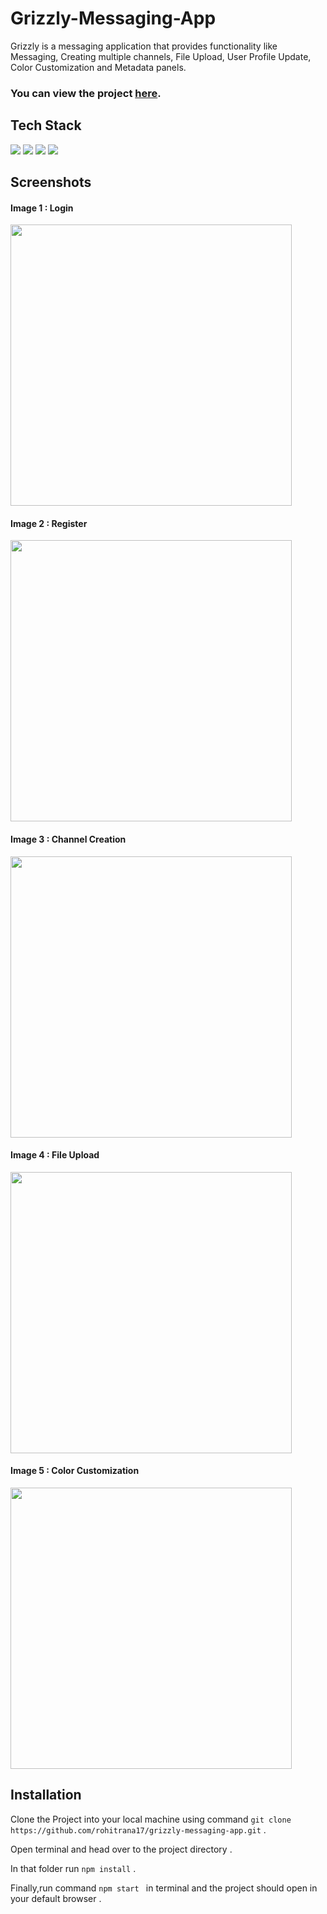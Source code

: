 # Grizzly-Messaging-App
Grizzly is a messaging application that provides functionality like Messaging, Creating multiple channels, File Upload, User Profile Update,  Color Customization and Metadata panels.

### You can view the project [here](https://grizzly-messaging.netlify.app/). 

## Tech Stack 


<img src="https://img.shields.io/badge/React-20232A?style=for-the-badge&logo=react&logoColor=61DAFB"/>     <img src="https://img.shields.io/badge/Redux-593D88?style=for-the-badge&logo=redux&logoColor=white"/>    <img src="https://img.shields.io/badge/Semantic--UI-DB7093?style=for-the-badge&logo=semantic-ui&logoColor=white"/>  <img src="https://img.shields.io/badge/firebase-ffca28?style=for-the-badge&logo=firebase&logoColor=blac"/>


## Screenshots

#### Image 1 : Login

<img src="https://user-images.githubusercontent.com/63182039/122750788-9753ee00-d2ac-11eb-959e-554031287fc9.png" width="450">

#### Image 2 : Register 

<img src="https://user-images.githubusercontent.com/63182039/122750771-902ce000-d2ac-11eb-84df-020354b2389d.png" width="450">

#### Image 3 : Channel Creation 

<img src="https://user-images.githubusercontent.com/63182039/122750872-b2266280-d2ac-11eb-9ace-fe8d8f6141f6.png" width="450">

#### Image 4 : File Upload

<img src="https://user-images.githubusercontent.com/63182039/122750910-bfdbe800-d2ac-11eb-83e7-179f94a7ecdb.png" width="450">

#### Image 5 : Color Customization

<img src="https://user-images.githubusercontent.com/63182039/122750843-a76bcd80-d2ac-11eb-8c14-2f7d3603195f.png" width="450">


## Installation

   Clone the Project into your local machine using command `git clone https://github.com/rohitrana17/grizzly-messaging-app.git` .

   Open terminal and head over to the project directory .

   In that folder run `npm install` .

   Finally,run command `npm start ` in terminal and the project should open in your default  browser  .












